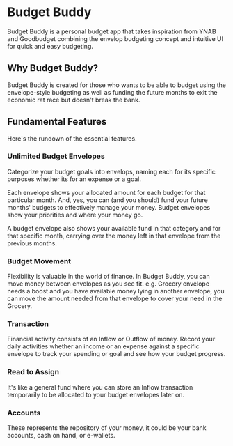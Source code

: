 # Budget Buddy

Budget Buddy is a personal budget app that takes inspiration from YNAB and Goodbudget combining the envelop budgeting concept and intuitive UI for quick and easy budgeting.

## Why Budget Buddy?

Budget Buddy is created for those who wants to be able to budget using the envelope-style budgeting as well as funding the future months to exit the economic rat race but doesn't break the bank.

## Fundamental Features

Here's the rundown of the essential features.

### Unlimited Budget Envelopes

Categorize your budget goals into envelops, naming each for its specific purposes whether its for an expense or a goal.

Each envelope shows your allocated amount for each budget for that particular month. And, yes, you can (and you should) fund your future months' budgets to effectively manage your money. Budget envelopes show your priorities and where your money go.

A budget envelope also shows your available fund in that category and for that specific month, carrying over the money left in that envelope from the previous months.

### Budget Movement

Flexibility is valuable in the world of finance. In Budget Buddy, you can move money between envelopes as you see fit. e.g. Grocery envelope needs a boost and you have available money lying in another envelope, you can move the amount needed from that envelope to cover your need in the Grocery.

### Transaction

Financial activity consists of an Inflow or Outflow of money. Record your daily activities whether an income or an expense against a specific envelope to track your spending or goal and see how your budget progress.

### Read to Assign

It's like a general fund where you can store an Inflow transaction temporarily to be allocated to your budget envelopes later on.

### Accounts

These represents the repository of your money, it could be your bank accounts, cash on hand, or e-wallets.